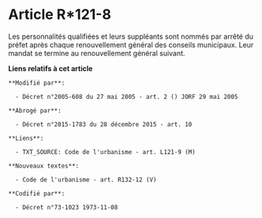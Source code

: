 # Article R*121-8

Les personnalités qualifiées et leurs suppléants sont nommés par arrêté du préfet après chaque renouvellement général des
conseils municipaux. Leur mandat se termine au renouvellement général suivant.

**Liens relatifs à cet article**

	**Modifié par**:

	  - Décret n°2005-608 du 27 mai 2005 - art. 2 () JORF 29 mai 2005

	**Abrogé par**:

	  - Décret n°2015-1783 du 28 décembre 2015 - art. 10

	**Liens**:

	  - TXT_SOURCE: Code de l'urbanisme - art. L121-9 (M)

	**Nouveaux textes**:

	  - Code de l'urbanisme - art. R132-12 (V)

	**Codifié par**:

	  - Décret n°73-1023 1973-11-08
